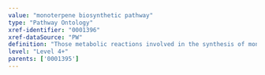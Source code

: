 ```yaml
---
value: "monoterpene biosynthetic pathway"
type: "Pathway Ontology"
xref-identifier: "0001396"
xref-dataSource: "PW"
definition: "Those metabolic reactions involved in the synthesis of monoterpene, a class of terpene composed of two isoprene units."
level: "Level 4+"
parents: ['0001395']
---
```

